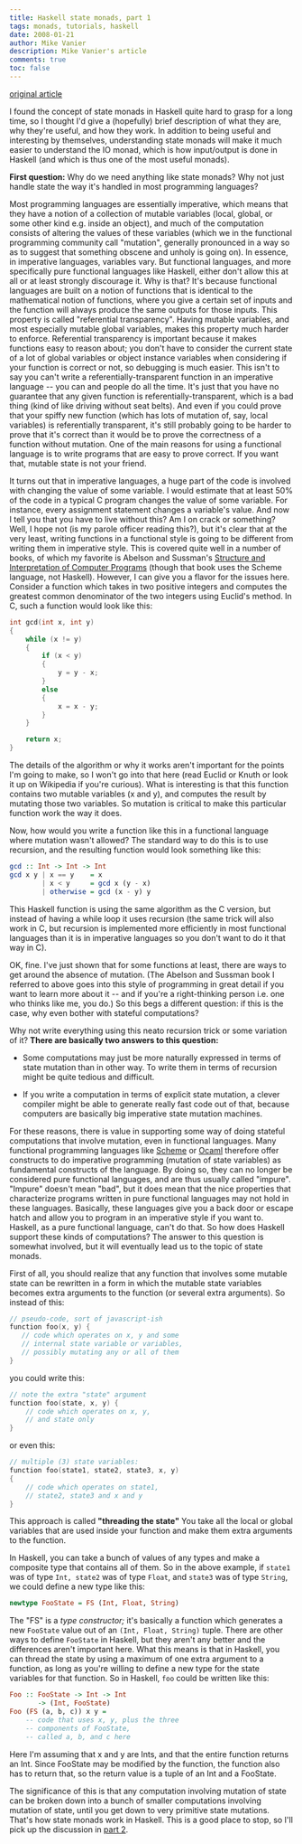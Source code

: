 ```yaml
---
title: Haskell state monads, part 1
tags: monads, tutorials, haskell
date: 2008-01-21
author: Mike Vanier
description: Mike Vanier's article 
comments: true
toc: false
---
```

[original article](http://mvanier.livejournal.com/1765.html)

I found the concept of state monads in Haskell quite hard to grasp for a long time, so I thought I'd give a (hopefully) brief description of what they are, why they're useful, and how they work. In addition to being useful and interesting by themselves, understanding state monads will make it much easier to understand the IO monad, which is how input/output is done in Haskell (and which is thus one of the most useful monads).

**First question:** Why do we need anything like state monads? Why not just handle state the way it's handled in most programming languages?

Most programming languages are essentially imperative, which means that they have a notion of a collection of mutable variables (local, global, or some other kind e.g. inside an object), and much of the computation consists of altering the values of these variables (which we in the functional programming community call "mutation", generally pronounced in a way so as to suggest that something obscene and unholy is going on). In essence, in imperative languages, variables vary. But functional languages, and more specifically pure functional languages like Haskell, either don't allow this at all or at least strongly discourage it. Why is that? It's because functional languages are built on a notion of functions that is identical to the mathematical notion of functions, where you give a certain set of inputs and the function will always produce the same outputs for those inputs. This property is called "referential transparency". Having mutable variables, and most especially mutable global variables, makes this property much harder to enforce. Referential transparency is important because it makes functions easy to reason about; you don't have to consider the current state of a lot of global variables or object instance variables when considering if your function is correct or not, so debugging is much easier. This isn't to say you can't write a referentially-transparent function in an imperative language -- you can and people do all the time. It's just that you have no guarantee that any given function is referentially-transparent, which is a bad thing (kind of like driving without seat belts). And even if you could prove that your spiffy new function (which has lots of mutation of, say, local variables) is referentially transparent, it's still probably going to be harder to prove that it's correct than it would be to prove the correctness of a function without mutation. One of the main reasons for using a functional language is to write programs that are easy to prove correct. If you want that, mutable state is not your friend.

It turns out that in imperative languages, a huge part of the code is involved with changing the value of some variable. I would estimate that at least 50% of the code in a typical C program changes the value of some variable. For instance, every assignment statement changes a variable's value. And now I tell you that you have to live without this? Am I on crack or something? Well, I hope not (is my parole officer reading this?), but it's clear that at the very least, writing functions in a functional style is going to be different from writing them in imperative style. This is covered quite well in a number of books, of which my favorite is Abelson and Sussman's [Structure and Interpretation of Computer Programs](http://mitpress.mit.edu/sicp) (though that book uses the Scheme language, not Haskell). However, I can give you a flavor for the issues here. Consider a function which takes in two positive integers and computes the greatest common denominator of the two integers using Euclid's method. In C, such a function would look like this:


``` c
int gcd(int x, int y) 
{
    while (x != y) 
    {
        if (x < y)
        {
            y = y - x;
        }
        else
        {
            x = x - y;
        }
    }

    return x;
}
```

The details of the algorithm or why it works aren't important for the points I'm going to make, so I won't go into that here (read Euclid or Knuth or look it up on Wikipedia if you're curious). What is interesting is that this function contains two mutable variables (x and y), and computes the result by mutating those two variables. So mutation is critical to make this particular function work the way it does.

Now, how would you write a function like this in a functional language where mutation wasn't allowed? The standard way to do this is to use recursion, and the resulting function would look something like this:

``` haskell
gcd :: Int -> Int -> Int
gcd x y | x == y    = x
        | x < y     = gcd x (y - x)
        | otherwise = gcd (x - y) y
```

This Haskell function is using the same algorithm as the C version, but instead of having a while loop it uses recursion (the same trick will also work in C, but recursion is implemented more efficiently in most functional languages than it is in imperative languages so you don't want to do it that way in C).

OK, fine. I've just shown that for some functions at least, there are ways to get around the absence of mutation. (The Abelson and Sussman book I referred to above goes into this style of programming in great detail if you want to learn more about it -- and if you're a right-thinking person i.e. one who thinks like me, you do.) So this begs a different question: if this is the case, why even bother with stateful computations? 

Why not write everything using this neato recursion trick or some variation of it?
**There are basically two answers to this question:**

* Some computations may just be more naturally expressed in terms of state mutation than in other way. To write them in terms of recursion might be quite tedious and difficult.

* If you write a computation in terms of explicit state mutation, a clever compiler might be able to generate really fast code out of that, because computers are basically big imperative state mutation machines.


For these reasons, there is value in supporting some way of doing stateful computations that involve mutation, even in functional languages. Many functional programming languages like [Scheme](http://www.schemers.org/) or [Ocaml](http://www.ocaml.org/) therefore offer constructs to do imperative programming (mutation of state variables) as fundamental constructs of the language. By doing so, they can no longer be considered pure functional languages, and are thus usually called "impure". "Impure" doesn't mean "bad", but it does mean that the nice properties that characterize programs written in pure functional languages may not hold in these languages. Basically, these languages give you a back door or escape hatch and allow you to program in an imperative style if you want to. Haskell, as a pure functional language, can't do that. So how does Haskell support these kinds of computations? The answer to this question is somewhat involved, but it will eventually lead us to the topic of state monads.

First of all, you should realize that any function that involves some mutable state can be rewritten in a form in which the mutable state variables becomes extra arguments to the function (or several extra arguments). So instead of this:

``` c
// pseudo-code, sort of javascript-ish
function foo(x, y) {
   // code which operates on x, y and some
   // internal state variable or variables,
   // possibly mutating any or all of them
}
```
you could write this:

``` c
// note the extra "state" argument
function foo(state, x, y) {
    // code which operates on x, y, 
    // and state only
}
```

or even this:

``` c
// multiple (3) state variables:
function foo(state1, state2, state3, x, y)
{
    // code which operates on state1, 
    // state2, state3 and x and y
}
```

This approach is called **"threading the state"** You take all the local or global variables that are used inside your function and make them extra arguments to the function.

In Haskell, you can take a bunch of values of any types and make a composite type that contains all of them. So in the above example, if ``` state1 ``` was of type ``` Int, state2 ``` was of type ``` Float ```, and ``` state3 ``` was of type ``` String ```, we could define a new type like this:

``` haskell
newtype FooState = FS (Int, Float, String)
```

The "FS" is a *type constructor;* it's basically a function which generates a new ```FooState``` value out of an ```(Int, Float, String)``` tuple. There are other ways to define ```FooState``` in Haskell, but they aren't any better and the differences aren't important here. What this means is that in Haskell, you can thread the state by using a maximum of one extra argument to a function, as long as you're willing to define a new type for the state variables for that function. So in Haskell, ```foo``` could be written like this:
``` haskell
Foo :: FooState -> Int -> Int 
       -> (Int, FooState)
Foo (FS (a, b, c)) x y =
    -- code that uses x, y, plus the three 
    -- components of FooState, 
    -- called a, b, and c here
```

Here I'm assuming that x and y are Ints, and that the entire function returns an Int. Since FooState may be modified by the function, the function also has to return that, so the return value is a tuple of an Int and a FooState.


The significance of this is that any computation involving mutation of state can be broken down into a bunch of smaller computations involving mutation of state, until you get down to very primitive state mutations. That's how state monads work in Haskell. This is a good place to stop, so I'll pick up the discussion in [part 2](./statemonad_part2.html).